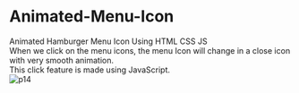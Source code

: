 # Animated-Menu-Icon
Animated Hamburger Menu Icon Using HTML CSS JS <br>
When we click on the menu icons, the menu Icon will change in a close icon with very smooth animation. <br>
This click feature is made using JavaScript. <br>
![p14](https://user-images.githubusercontent.com/90318905/172908692-9f8a713c-cbe2-4818-be45-b3faac46685d.jpg)
